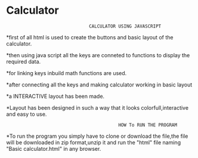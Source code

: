 # Calculator
                                   CALCULATOR USING JAVASCRIPT

*first of all html is used to create the buttons and basic layout of the calculator.

*then using java script all the keys are conneted to functions to display the required data.

*for linking keys inbuild math functions are used.

*after connecting all the keys and making calculator working in basic layout

*a INTERACTIVE layout has been made.

*Layout has been designed in such a way that it looks colorfull,interactive and easy to use.
    
    
    
    
                                              HOW To RUN THE PROGRAM
*To run the program you simply have to clone or download the file,the file will be downloaded in zip format,unzip it and run the "html" file naming "Basic calculator.html" in any browser.
                                              
                                              
                                         
                                              
